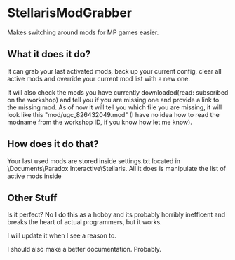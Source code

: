 # StellarisModGrabber

Makes switching around mods for MP games easier.

## What it does it do?
It can grab your last activated mods, back up your current config, clear all active mods and override your current mod list with a new one. 

It will also check the mods you have currently downloaded(read: subscribed on the workshop) and tell you if you are missing one and provide a link to the missing mod. As of now it will tell you which file you are missing, it will look like this "mod/ugc_826432049.mod" (I have no idea how to read the modname from the workshop ID, if you know how let me know). 

## How does it do that?
Your last used mods are stored inside settings.txt located in \Documents\Paradox Interactive\Stellaris. All it does is manipulate the list of active mods inside


## Other Stuff
Is it perfect? No I do this as a hobby and its probably horribly inefficent and breaks the heart of actual programmers, but it works.

I will update it when I see a reason to.

I should also make a better documentation. Probably.
